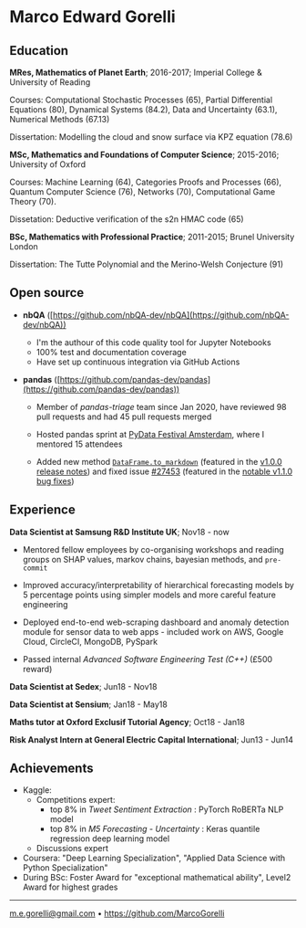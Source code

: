 Marco Edward Gorelli
============

Education
---------

**MRes, Mathematics of Planet Earth**; 2016-2017; Imperial College & University of Reading

Courses: Computational Stochastic Processes (65), Partial Differential Equations (80), Dynamical Systems (84.2), Data and Uncertainty (63.1), Numerical Methods (67.13)

Dissertation: Modelling the cloud and snow surface via KPZ equation (78.6)

**MSc, Mathematics and Foundations of Computer Science**; 2015-2016; University of Oxford

Courses: Machine Learning (64), Categories Proofs and Processes (66), Quantum Computer Science (76), Networks (70), Computational Game Theory (70).

Dissetation: Deductive verification of the s2n HMAC code (65)

**BSc, Mathematics with Professional Practice**; 2011-2015; Brunel University London

Dissertation: The Tutte Polynomial and the Merino-Welsh Conjecture (91)

Open source
-----------

* **nbQA** ([https://github.com/nbQA-dev/nbQA](https://github.com/nbQA-dev/nbQA))

 	* I'm the authour of this code quality tool for Jupyter Notebooks
 	* 100% test and documentation coverage
 	* Have set up continuous integration via GitHub Actions

* **pandas** ([https://github.com/pandas-dev/pandas](https://github.com/pandas-dev/pandas))

	* Member of _pandas-triage_ team since Jan 2020, have reviewed 98 pull requests and had 45 pull requests merged

	* Hosted pandas sprint at [PyData Festival Amsterdam](https://amsterdam.pydata.org/), where I mentored 15 attendees

	* Added new method [`DataFrame.to_markdown`](https://github.com/pandas-dev/pandas/pull/30350) (featured in the [v1.0.0 release notes](https://pandas.pydata.org/docs/whatsnew/v1.0.0.html)) and fixed issue [#27453](https://github.com/pandas-dev/pandas/issues/27453) (featured in the [notable v1.1.0 bug fixes](https://pandas.pydata.org/docs/whatsnew/v1.1.0.html#notable-bug-fixes))

Experience
----------

**Data Scientist at Samsung R&D Institute UK**; Nov18 - now

* Mentored fellow employees by co-organising workshops and reading groups on SHAP values, markov chains, bayesian methods, and `pre-commit`

* Improved accuracy/interpretability of hierarchical forecasting models by 5 percentage points using simpler models and more careful feature engineering

* Deployed end-to-end web-scraping dashboard and anomaly detection module for sensor data to web apps - included work on AWS, Google Cloud, CircleCI, MongoDB, PySpark

* Passed internal _Advanced Software Engineering Test (C++)_ (£500 reward)

**Data Scientist at Sedex**; Jun18 - Nov18

**Data Scientist at Sensium**; Jan18 - May18

**Maths tutor at Oxford Exclusif Tutorial Agency**; Oct18 - Jan18

**Risk Analyst Intern at General Electric Capital International**; Jun13 - Jun14

Achievements
------------
* Kaggle:
  - Competitions expert:
    - top 8% in _Tweet Sentiment Extraction_ : PyTorch RoBERTa NLP model
    - top 8% in _M5 Forecasting - Uncertainty_ : Keras quantile regression deep learning model
  - Discussions expert
* Coursera: "Deep Learning Specialization", "Applied Data Science with Python Specialization"
* During BSc: Foster Award for "exceptional mathematical ability", Level2 Award for highest grades

----------------------------------------------
<m.e.gorelli@gmail.com> • <https://github.com/MarcoGorelli>
